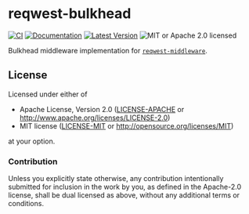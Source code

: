 # reqwest-bulkhead

[![CI](https://github.com/nnazo/reqwest-bulkhead/workflows/Main/badge.svg)](https://github.com/nnazo/reqwest-bulkhead/actions)
[![Documentation](https://docs.rs/reqwest-bulkhead/badge.svg)](https://docs.rs/reqwest-bulkhead)
[![Latest Version](https://img.shields.io/crates/v/reqwest-bulkhead.svg)](https://crates.io/crates/reqwest-bulkhead)
![MIT or Apache 2.0 licensed](https://img.shields.io/crates/l/reqwest-bulkhead)

Bulkhead middleware implementation for [`reqwest-middleware`](https://crates.io/crates/reqwest-middleware).

## License

Licensed under either of

 * Apache License, Version 2.0 ([LICENSE-APACHE](LICENSE-APACHE) or http://www.apache.org/licenses/LICENSE-2.0)
 * MIT license ([LICENSE-MIT](LICENSE-MIT) or http://opensource.org/licenses/MIT)

at your option.

### Contribution

Unless you explicitly state otherwise, any contribution intentionally submitted
for inclusion in the work by you, as defined in the Apache-2.0 license, shall be
dual licensed as above, without any additional terms or conditions.
